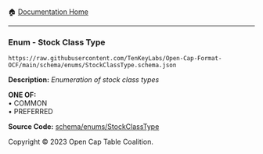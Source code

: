 :house: [Documentation Home](../../../README.md)

---

### Enum - Stock Class Type

`https://raw.githubusercontent.com/TenKeyLabs/Open-Cap-Format-OCF/main/schema/enums/StockClassType.schema.json`

**Description:** _Enumeration of stock class types_

**ONE OF:**</br>&bull; COMMON </br>&bull; PREFERRED

**Source Code:** [schema/enums/StockClassType](../../../../schema/enums/StockClassType.schema.json)

Copyright © 2023 Open Cap Table Coalition.
